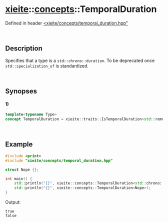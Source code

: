 # [xieite](../../xieite.md)\:\:[concepts](../../concepts.md)\:\:TemporalDuration
Defined in header [<xieite/concepts/temporal_duration.hpp"](../../../include/xieite/concepts/temporal_duration.hpp)

&nbsp;

## Description
Specifies that a type is a `std::chrono::duration`. To be deprecated once `std::specialization_of` is standardized.

&nbsp;

## Synopses
#### 1)
```cpp
template<typename Type>
concept TemporalDuration = xieite::traits::IsTemporalDuration<std::remove_cv_t<Type>>::value;
```

&nbsp;

## Example
```cpp
#include <print>
#include "xieite/concepts/temporal_duration.hpp"

struct Nope {};

int main() {
    std::println("{}", xieite::concepts::TemporalDuration<std::chrono::hours>);
    std::println("{}", xieite::concepts::TemporalDuration<Nope>);
}
```
Output:
```
true
false
```
